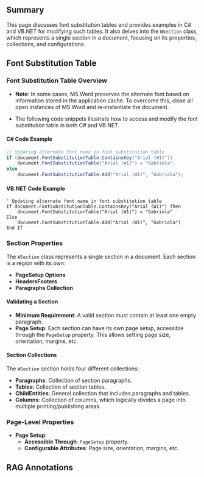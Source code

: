 <!--
source: image
domain: syncfusion-sdk
task: pdf-ocr-to-markdown
language: en
source_filename: page_094.jpeg
document_name: DocIo
page_number: 094
page_id: DocIo#page_094
product: Syncfusion Winforms
version: 11.4.0.26
timestamp: 2025-08-09T04:33:23Z
fidelity: lossless
-->

## Summary

This page discusses font substitution tables and provides examples in C# and VB.NET for modifying such tables. It also delves into the `WSection` class, which represents a single section in a document, focusing on its properties, collections, and configurations.

## Font Substitution Table

### Font Substitution Table Overview

- **Note**: In some cases, MS Word preserves the alternate font based on information stored in the application cache. To overcome this, close all open instances of MS Word and re-instantiate the document.

- The following code snippets illustrate how to access and modify the font substitution table in both C# and VB.NET.

#### C# Code Example

```csharp
// Updating alternate font name in font substitution table
if (document.FontSubstitutionTable.ContainsKey("Arial (W1)"))
    document.FontSubstitutionTable["Arial (W1)"] = "Gabriola";
else
    document.FontSubstitutionTable.Add("Arial (W1)", "Gabriola");
```

#### VB.NET Code Example

```vb.net
' Updating alternate font name in font substitution table
If document.FontSubstitutionTable.ContainsKey("Arial (W1)") Then
    document.FontSubstitutionTable("Arial (W1)") = "Gabriola"
Else
    document.FontSubstitutionTable.Add("Arial (W1)", "Gabriola")
End If
```

### Section Properties

The `WSection` class represents a single section in a document. Each section is a region with its own:

- **PageSetup Options**
- **HeadersFooters**
- **Paragraphs Collection**

#### Validating a Section

- **Minimum Requirement**: A valid section must contain at least one empty paragraph.
- **Page Setup**: Each section can have its own page setup, accessible through the `PageSetup` property. This allows setting page size, orientation, margins, etc.

#### Section Collections

The `WSection` section holds four different collections:

- **Paragraphs**: Collection of section paragraphs.
- **Tables**: Collection of section tables.
- **ChildEntities**: General collection that includes paragraphs and tables.
- **Columns**: Collection of columns, which logically divides a page into multiple printing/publishing areas.

### Page-Level Properties

- **Page Setup**:
  - **Accessible Through**: `PageSetup` property.
  - **Configurable Attributes**: Page size, orientation, margins, etc.

## RAG Annotations

<!-- tags: [DocIo, WSection, font substitution, section properties, page setup, VB.NET, C#] keywords: [alternate font, page subdivision, paragraphs, tables, headers, footers, columns, font substitution table, document section, section collections, WSection] -->